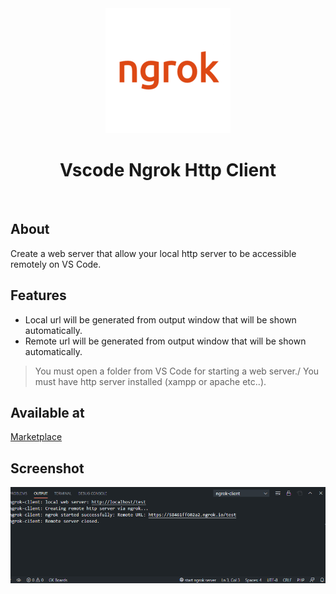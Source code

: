 <div align="center" id="top"> 
  <img src="images/logo.png"  width="200px" alt="Vscode Ngrok Http Client" />
</div>

<h1 align="center">Vscode Ngrok Http Client</h1>
<br />

## About
Create a web server that allow your local http server to be accessible remotely on VS Code.

## Features

* Local url will be generated from output window that will be shown automatically.
* Remote url will be generated from output window that will be shown automatically.
> You must open a folder from VS Code for starting a web server./
> You must have http server installed (xampp or apache etc..). 

## Available at
[Marketplace](https://marketplace.visualstudio.com/items?itemName=KaramAlhamoud.vscode-ngrok-client-http)


## Screenshot

![Preview](images/demo.png)
